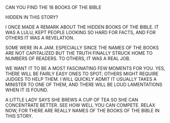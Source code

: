 CAN YOU FIND THE 16 BOOKS OF THE BIBLE

HIDDEN IN THIS STORY?

I ONCE MADE A REMARK ABOUT THE HIDDEN BOOKS OF THE BIBLE. IT WAS A LULU, KEPT PEOPLE LOOKING SO HARD FOR FACTS, AND FOR OTHERS IT WAS A REVELATION.

SOME WERE IN A JAM. ESPECIALLY SINCE THE NAMES OF THE BOOKS ARE NOT CAPITALIZED BUT THE TRUTH FINALLY STRUCK HOME TO NUMBERS OF READERS. TO OTHERS, IT WAS A REAL JOB.

WE WANT IT TO BE A MOST FASCINATING FEW MOMENTS FOR YOU. YES, THERE WILL BE FAIRLY EASY ONES TO SPOT; OTHERS MIGHT REQUIRE JUDGES TO HELP THEM. I WILL QUICKLY ADMIT IT USUALLY TAKES A MINISTER TO ONE OF THEM, AND THERE WILL BE LOUD LAMENTATIONS WHEN IT IS FOUND.

A LITTLE LADY SAYS SHE BREWS A CUP OF TEA SO SHE CAN CONCENTRATE BETTER. SEE HOW WELL YOU CAN COMPETE. RELAX NOW, FOR THERE ARE REALLY NAMES OF THE BOOKS OF THE BIBLE IN THIS STORY.
